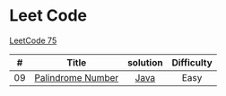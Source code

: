# Leet Code

[LeetCode 75](https://leetcode.com/study-plan/leetcode-75/?progress=x7s5ykj6)



| #  |       Title       |                  solution                  | Difficulty |
|:--:|:-----------------:|:------------------------------------------:|:----------:| 
| 09 | [Palindrome Number](Palindrome%2FPalindrome.md) | [Java](Palindrome%2FPalindromeNumber.java) |    Easy    |